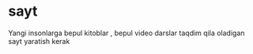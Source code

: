 # sayt
Yangi insonlarga bepul kitoblar , bepul video darslar taqdim qila oladigan sayt yaratish kerak
